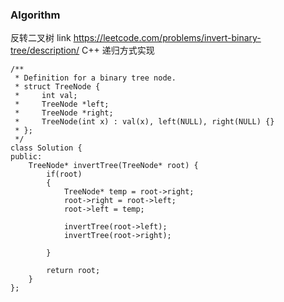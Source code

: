 ### Algorithm
反转二叉树
link https://leetcode.com/problems/invert-binary-tree/description/
C++ 递归方式实现

```
/**
 * Definition for a binary tree node.
 * struct TreeNode {
 *     int val;
 *     TreeNode *left;
 *     TreeNode *right;
 *     TreeNode(int x) : val(x), left(NULL), right(NULL) {}
 * };
 */
class Solution {
public:
    TreeNode* invertTree(TreeNode* root) {
        if(root)
        {
            TreeNode* temp = root->right;
            root->right = root->left;
            root->left = temp;
            
            invertTree(root->left);
            invertTree(root->right);
            
        }
        
        return root;   
    } 
};
```
